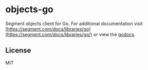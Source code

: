 # objects-go

  Segment objects client for Go. For additional documentation
  visit [https://segment.com/docs/libraries/go](https://segment.com/docs/libraries/go/) or view the [godocs](http://godoc.org/github.com/segmentio/objects-go).

## License

 MIT
